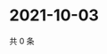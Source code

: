 # 2021-10-03

共 0 条

<!-- BEGIN WEIBO -->
<!-- 最后更新时间 Sun Oct 03 2021 17:08:10 GMT+0800 (China Standard Time) -->

<!-- END WEIBO -->

